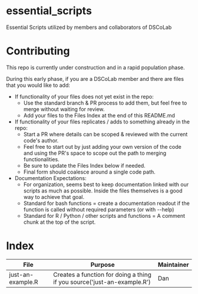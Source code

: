 # essential_scripts
Essential Scripts utilized by members and collaborators of DSCoLab

# Contributing
This repo is currently under construction and in a rapid population phase.

During this early phase, if you are a DSCoLab member and there are files that
you would like to add:

- If functionality of your files does not yet exist in the repo:
  - Use the standard branch & PR process to add them, but feel free to merge without waiting for review.
  - Add your files to the Files Index at the end of this README.md
- If functionality of your files replicates / adds to something already in the repo:
  - Start a PR where details can be scoped & reviewed with the current code's author.
  - Feel free to start out by just adding your own version of the code and using the PR's space to scope out the path to merging functionalities.
  - Be sure to update the Files Index below if needed.
  - Final form should coalesce around a single code path.
- Documentation Expectations:
  - For organization, seems best to keep documentation linked with our scripts as much as possible.  Inside the files themselves is a good way to achieve that goal.
  - Standard for bash functions = create a documentation readout if the function is called without required parameters (or with --help)
  - Standard for R / Python / other scripts and functions = A comment chunk at the top of the script.

# Index
| File | Purpose | Maintainer |
| --- | --- | --- |
| just-an-example.R | Creates a function for doing a thing if you source('just-an-example.R') | Dan

